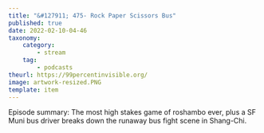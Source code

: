 ```yaml
---
title: "&#127911; 475- Rock Paper Scissors Bus"
published: true
date: 2022-02-10-04-46
taxonomy:
    category:
        - stream
    tag:
        - podcasts
theurl: https://99percentinvisible.org/
image: artwork-resized.PNG
template: item
---
```


Episode summary: The most high stakes game of roshambo ever, plus a SF Muni bus driver breaks down the runaway bus fight scene in Shang-Chi.
